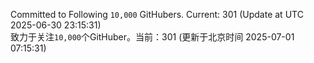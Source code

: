 Committed to Following `10,000` GitHubers. Current: <!-- FOLLOWING_COUNT -->301<!-- FOLLOWING_COUNT --> (Update at UTC <!-- LAST_UPDATED -->2025-06-30 23:15:31<!-- LAST_UPDATED -->)<br>
致力于关注`10,000`个GitHuber。当前：<!-- FOLLOWING_COUNT -->301<!-- FOLLOWING_COUNT --> (更新于北京时间 <!-- LAST_UPDATED_CST -->2025-07-01 07:15:31<!-- LAST_UPDATED_CST -->)
